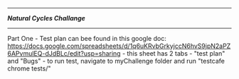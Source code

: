 ******************************
***Natural Cycles Challange***
******************************

Part One
	- Test plan can bee found in this google doc: https://docs.google.com/spreadsheets/d/1q6uKRvbGrkyjccN6hvS9jpN2aPZ6APvmulEQ-dJdBLc/edit?usp=sharing
		- this sheet has 2 tabs - "test plan" and "Bugs"
	- to run test, navigate to myChallenge folder and run "testcafe chrome tests/"